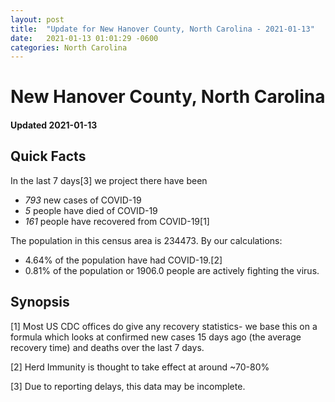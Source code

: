 ```yaml
---
layout: post
title:  "Update for New Hanover County, North Carolina - 2021-01-13"
date:   2021-01-13 01:01:29 -0600
categories: North Carolina
---
```


# New Hanover County, North Carolina
#### Updated 2021-01-13

## Quick Facts

In the last 7 days[3] we project there have been
- *793* new cases of COVID-19
- *5* people have died of COVID-19
- *161* people have recovered from COVID-19[1]

The population in this census area is 234473. By our calculations:
- 4.64% of the population have had COVID-19.[2]
- 0.81% of the population or 1906.0 people are actively fighting the virus.

## Synopsis




[1] Most US CDC offices do give any recovery statistics- we base this on a formula which looks at confirmed new cases
15 days ago (the average recovery time) and deaths over the last 7 days.

[2] Herd Immunity is thought to take effect at around ~70-80%

[3] Due to reporting delays, this data may be incomplete.
 
    